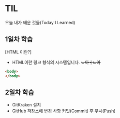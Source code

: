 # TIL
오늘 내가 배운 것들(Today I Learned)


## 1일차 학습
[HTML 이란?]  
 - HTML이란 링크 형식의 시스템입니다. ~~ㄴ아ㅓㄴ아~~ 
 ```html
 <body>
 </body>
 ```


## 2일차 학습
 - GitKraken 설치
 - GitHub 저장소에 변경 사항 커밋(Commit) 후 푸시(Push)
 

